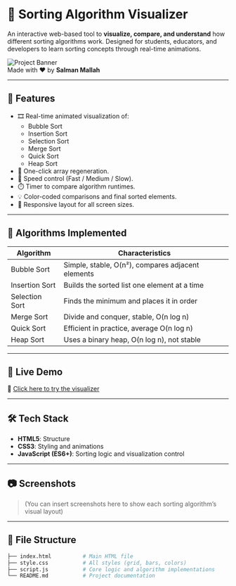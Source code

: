 # 🔢 Sorting Algorithm Visualizer

An interactive web-based tool to **visualize, compare, and understand** how different sorting algorithms work. Designed for students, educators, and developers to learn sorting concepts through real-time animations.

![Project Banner](https://img.shields.io/badge/MUET-CyberSecurity-blue)  
Made with ❤️ by **Salman Mallah**

---

## 📌 Features

- 🎞️ Real-time animated visualization of:
  - Bubble Sort
  - Insertion Sort
  - Selection Sort
  - Merge Sort
  - Quick Sort
  - Heap Sort
- 🔁 One-click array regeneration.
- 🐢 Speed control (Fast / Medium / Slow).
- ⏱️ Timer to compare algorithm runtimes.
- 💡 Color-coded comparisons and final sorted elements.
- 📱 Responsive layout for all screen sizes.

---

## 🧠 Algorithms Implemented

| Algorithm       | Characteristics                              |
|----------------|-----------------------------------------------|
| Bubble Sort     | Simple, stable, O(n²), compares adjacent elements |
| Insertion Sort  | Builds the sorted list one element at a time |
| Selection Sort  | Finds the minimum and places it in order     |
| Merge Sort      | Divide and conquer, stable, O(n log n)       |
| Quick Sort      | Efficient in practice, average O(n log n)    |
| Heap Sort       | Uses a binary heap, O(n log n), not stable   |

---

## 🚀 Live Demo

🔗 [Click here to try the visualizer](https://salmanmallah.me/SortingVisualizer/)  


---

## 🛠️ Tech Stack

- **HTML5**: Structure
- **CSS3**: Styling and animations
- **JavaScript (ES6+)**: Sorting logic and visualization control

---

## 📷 Screenshots

> (You can insert screenshots here to show each sorting algorithm’s visual layout)

---

## 📁 File Structure

```bash
├── index.html          # Main HTML file
├── style.css           # All styles (grid, bars, colors)
├── script.js           # Core logic and algorithm implementations
└── README.md           # Project documentation
